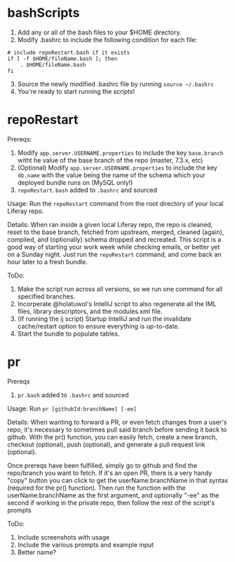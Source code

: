 # bashScripts

1. Add any or all of the bash files to your $HOME directory.
2. Modify .bashrc to include the following condition for each file:

```
# include repoRestart.bash if it exists
if [ -f $HOME/fileName.bash ]; then
    . $HOME/fileName.bash
fi
```
3. Source the newly modified .bashrc file by running `source ~/.bashrc`
4. You're ready to start running the scripts!


# repoRestart

Prereqs:
1. Modify `app.server.USERNAME.properties` to include the key `base.branch` witht he value of the base branch of the repo (master, 7.3.x, etc)
2. (Optional) Modify `app.server.USERNAME.properties` to include the key `db.name` with the value being the name of the schema which your deployed bundle runs on (MySQL only!)
3. `repoRestart.bash` added to `.bashrc` and sourced

Usage:
Run the `repoRestart` command from the root directory of your local Liferay repo.

Details:
When ran inside a given local Liferay repo, the repo is cleaned, reset to the base branch, fetched from upstream, merged, cleaned (again), compiled, and (optionally) schema dropped and recreated.
This script is a good way of starting your work week while checking emails, or better yet on a Sunday night.  Just run the `repoRestart` command, and come back an hour later to a fresh bundle.

ToDo:
1. Make the script run across all versions, so we run one command for all specified branches.
2. Incorperate @holatuwol's IntelliJ script to also regenerate all the IML files, library descriptors, and the modules.xml file.
3. (If running the ij script) Startup IntelliJ and run the invalidate cache/restart option to ensure everything is up-to-date.
4. Start the bundle to populate tables.


# pr

Prereqs
1. `pr.bash` added to `.bashrc` and sourced

Usage:
Run `pr [githubId:branchName] [-ee]`

Details:
When wanting to forward a PR, or even fetch changes from a user's repo, it's necessary to sometimes pull said branch before sending it back to github.  With the pr() function, you can easily fetch, create a new branch, checkout (optional), push (optional), and generate a pull request link (optional).

Once prereqs have been fulfilled, simply go to github and find the repo/branch you want to fetch.  If it's an open PR, there is a very handy "copy" button you can click to get the userName:branchName in that syntax (required for the pr() function).  Then run the function with the userName:branchName as the first argument, and optionally "-ee" as the second if working in the private repo, then follow the rest of the script's prompts

ToDo:
1. Include screenshots with usage
2. Include the various prompts and example input
3. Better name?
